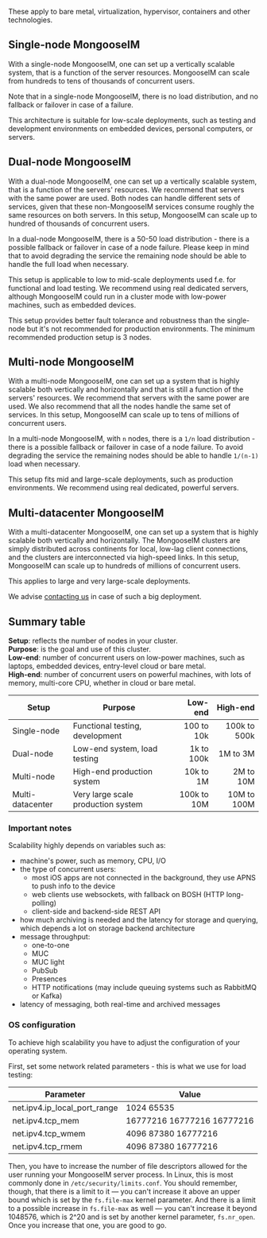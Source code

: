 These apply to bare metal, virtualization, hypervisor, containers and other technologies.

## Single-node MongooseIM

With a single-node MongooseIM, one can set up a vertically scalable system, that is a function of the server resources. MongooseIM can scale from hundreds to tens of thousands of concurrent users.

Note that in a single-node MongooseIM, there is no load distribution, and no fallback or failover in case of a failure.

This architecture is suitable for low-scale deployments, such as testing and development environments on embedded devices, personal computers, or servers.

## Dual-node MongooseIM

With a dual-node MongooseIM, one can set up a vertically scalable system, that is a function of the servers' resources. We recommend that servers with the same power are used. Both nodes can handle different sets of services, given that these non-MongooseIM services consume roughly the same resources on both servers. In this setup, MongooseIM can scale up to hundred of thousands of concurrent users.

In a dual-node MongooseIM, there is a 50-50 load distribution - there is a possible fallback or failover in case of a node failure. Please keep in mind that to avoid degrading the service the remaining node should be able to handle the full load when necessary.

This setup is applicable to low to mid-scale deployments used f.e. for functional and load testing.
We recommend using real dedicated servers, although MongooseIM could run in a cluster mode with low-power machines, such as embedded devices.

This setup provides better fault tolerance and robustness than the single-node but it's not recommended for production environments.
The minimum recommended production setup is 3 nodes.

## Multi-node MongooseIM

With a multi-node MongooseIM, one can set up a system that is highly scalable both vertically and horizontally and that is still a function of the servers' resources.
We recommend that servers with the same power are used.
We also recommend that all the nodes handle the same set of services.
In this setup, MongooseIM can scale up to tens of millions of concurrent users.

In a multi-node MongooseIM, with `n` nodes, there is a `1/n` load distribution - there is a possible fallback or failover in case of a node failure.
To avoid degrading the service the remaining nodes should be able to handle  `1/(n-1)` load when necessary.

This setup fits mid and large-scale deployments, such as production environments. We recommend using real dedicated, powerful servers.

## Multi-datacenter MongooseIM

With a multi-datacenter MongooseIM, one can set up a system that is highly scalable both vertically and horizontally. The MongooseIM clusters are simply distributed across continents for local, low-lag client connections, and the clusters are interconnected via high-speed links. In this setup, MongooseIM can scale up to hundreds of millions of concurrent users.

This applies to large and very large-scale deployments.

We advise [contacting us](https://www.erlang-solutions.com/contact.html) in case of such a big deployment.

## Summary table

**Setup**: reflects the number of nodes in your cluster. <br/>
**Purpose**: is the goal and use of this cluster. <br/>
**Low-end**: number of concurrent users on low-power machines, such as laptops, embedded devices, entry-level cloud or bare metal.<br/>
**High-end**: number of concurrent users on powerful machines, with lots of memory, multi-core CPU, whether in cloud or bare metal.

Setup | Purpose | Low-end  | High-end
------|---------|---------:|---------:
Single-node | Functional testing, development       | 100  to  10k   | 100k to 500k
Dual-node | Low-end system, load testing            |   1k to 100k   |   1M to   3M
Multi-node | High-end production system             |  10k to   1M   |   2M to  10M
Multi-datacenter | Very large scale production system  | 100k to  10M   |  10M to 100M

### Important notes

Scalability highly depends on variables such as:

* machine's power, such as memory, CPU, I/O
* the type of concurrent users:
    * most iOS apps are not connected in the background, they use APNS to push info to the device
    * web clients use websockets, with fallback on BOSH (HTTP long-polling)
    * client-side and backend-side REST API
* how much archiving is needed and the latency for storage and querying, which depends a lot on storage backend architecture
* message throughput:
    * one-to-one
    * MUC
    * MUC light
    * PubSub
    * Presences
    * HTTP notifications (may include queuing systems such as RabbitMQ or Kafka)
* latency of messaging, both real-time and archived messages

### OS configuration

To achieve high scalability you have to adjust the configuration of your operating system.

First, set some network related parameters - this is what we use for load testing:

Parameter                    | Value
-----------------------------|----
net.ipv4.ip_local_port_range | 1024 65535
net.ipv4.tcp_mem             | 16777216 16777216 16777216
net.ipv4.tcp_wmem            | 4096 87380 16777216
net.ipv4.tcp_rmem            | 4096 87380 16777216

Then, you have to increase the number of file descriptors allowed for the user running your MongooseIM server process.
In Linux, this is most commonly done in `/etc/security/limits.conf`.
You should remember, though, that there is a limit to it — you can't increase it above an upper bound which is set by the `fs.file-max` kernel parameter.
And there is a limit to a possible increase in `fs.file-max` as well — you can't increase it beyond 1048576, which is 2^20 and is set by another kernel parameter, `fs.nr_open`.
Once you increase that one, you are good to go. 
